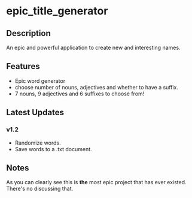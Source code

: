 # epic_title_generator
## Description
An epic and powerful application to create new and interesting names.
## Features
- Epic word generator
- choose number of nouns, adjectives and whether to have a suffix.
- 7 nouns, 9 adjectives and 6 suffixes to choose from!
## Latest Updates
### v1.2
- Randomize words.
- Save words to a .txt document.
## Notes
As you can clearly see this is **the** most epic project that has ever existed. There's no discussing that.
